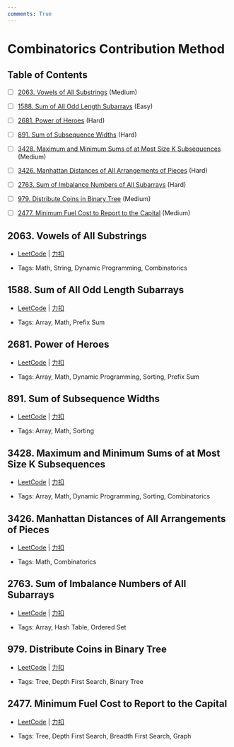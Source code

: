 ```yaml
---
comments: True
---
```


# Combinatorics Contribution Method

## Table of Contents

- [ ] [2063. Vowels of All Substrings](#2063-vowels-of-all-substrings) (Medium)
- [ ] [1588. Sum of All Odd Length Subarrays](#1588-sum-of-all-odd-length-subarrays) (Easy)
- [ ] [2681. Power of Heroes](#2681-power-of-heroes) (Hard)
- [ ] [891. Sum of Subsequence Widths](#891-sum-of-subsequence-widths) (Hard)
- [ ] [3428. Maximum and Minimum Sums of at Most Size K Subsequences](#3428-maximum-and-minimum-sums-of-at-most-size-k-subsequences) (Medium)
- [ ] [3426. Manhattan Distances of All Arrangements of Pieces](#3426-manhattan-distances-of-all-arrangements-of-pieces) (Hard)
- [ ] [2763. Sum of Imbalance Numbers of All Subarrays](#2763-sum-of-imbalance-numbers-of-all-subarrays) (Hard)
- [ ] [979. Distribute Coins in Binary Tree](#979-distribute-coins-in-binary-tree) (Medium)
- [ ] [2477. Minimum Fuel Cost to Report to the Capital](#2477-minimum-fuel-cost-to-report-to-the-capital) (Medium)


## 2063. Vowels of All Substrings

-    [LeetCode](https://leetcode.com/problems/vowels-of-all-substrings/) | [力扣](https://leetcode.cn/problems/vowels-of-all-substrings/)

-   Tags: Math, String, Dynamic Programming, Combinatorics



## 1588. Sum of All Odd Length Subarrays

-    [LeetCode](https://leetcode.com/problems/sum-of-all-odd-length-subarrays/) | [力扣](https://leetcode.cn/problems/sum-of-all-odd-length-subarrays/)

-   Tags: Array, Math, Prefix Sum



## 2681. Power of Heroes

-    [LeetCode](https://leetcode.com/problems/power-of-heroes/) | [力扣](https://leetcode.cn/problems/power-of-heroes/)

-   Tags: Array, Math, Dynamic Programming, Sorting, Prefix Sum



## 891. Sum of Subsequence Widths

-    [LeetCode](https://leetcode.com/problems/sum-of-subsequence-widths/) | [力扣](https://leetcode.cn/problems/sum-of-subsequence-widths/)

-   Tags: Array, Math, Sorting



## 3428. Maximum and Minimum Sums of at Most Size K Subsequences

-    [LeetCode](https://leetcode.com/problems/maximum-and-minimum-sums-of-at-most-size-k-subsequences/) | [力扣](https://leetcode.cn/problems/maximum-and-minimum-sums-of-at-most-size-k-subsequences/)

-   Tags: Array, Math, Dynamic Programming, Sorting, Combinatorics



## 3426. Manhattan Distances of All Arrangements of Pieces

-    [LeetCode](https://leetcode.com/problems/manhattan-distances-of-all-arrangements-of-pieces/) | [力扣](https://leetcode.cn/problems/manhattan-distances-of-all-arrangements-of-pieces/)

-   Tags: Math, Combinatorics



## 2763. Sum of Imbalance Numbers of All Subarrays

-    [LeetCode](https://leetcode.com/problems/sum-of-imbalance-numbers-of-all-subarrays/) | [力扣](https://leetcode.cn/problems/sum-of-imbalance-numbers-of-all-subarrays/)

-   Tags: Array, Hash Table, Ordered Set



## 979. Distribute Coins in Binary Tree

-    [LeetCode](https://leetcode.com/problems/distribute-coins-in-binary-tree/) | [力扣](https://leetcode.cn/problems/distribute-coins-in-binary-tree/)

-   Tags: Tree, Depth First Search, Binary Tree



## 2477. Minimum Fuel Cost to Report to the Capital

-    [LeetCode](https://leetcode.com/problems/minimum-fuel-cost-to-report-to-the-capital/) | [力扣](https://leetcode.cn/problems/minimum-fuel-cost-to-report-to-the-capital/)

-   Tags: Tree, Depth First Search, Breadth First Search, Graph



